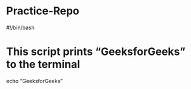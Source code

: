 # Practice-Repo
#!/bin/bash
# This script prints “GeeksforGeeks” to the terminal
echo “GeeksforGeeks”